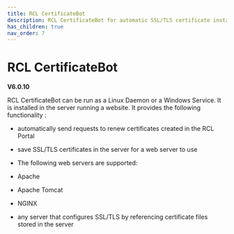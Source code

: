 ```yaml
---
title: RCL CertificateBot
description: RCL CertificateBot for automatic SSL/TLS certificate installation and renewal in Linux and Windows servers
has_children: true
nav_order: 7
---
```


# RCL CertificateBot
**V6.0.10**

RCL CertificateBot can be run as a Linux Daemon or a Windows Service. It is installed in the server running a website. It provides the following functionality :

- automatically send requests to renew certificates created in the RCL Portal
- save SSL/TLS certificates in the server for a web server to use 

- The following web servers are supported:

- Apache
- Apache Tomcat
- NGINX
- any server that configures SSL/TLS by referencing certificate files stored in the server